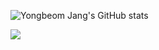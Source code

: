 ![Yongbeom Jang's GitHub stats](https://github-readme-stats.vercel.app/api?username=yongbeomj&show_icons=true&theme=algolia)

<!-- [![Solved.ac Profile](http://mazassumnida.wtf/api/v2/generate_badge?boj=jyb0516)](https://solved.ac/jyb0516/) -->

<a href="https://hits.seeyoufarm.com"><img src="https://hits.seeyoufarm.com/api/count/incr/badge.svg?url=https%3A%2F%2Fgithub.com%2Fyongbeomj&count_bg=%2341B883&title_bg=%23CDC2C2&icon=github.svg&icon_color=%23E7E7E7&title=hits&edge_flat=false"/></a>
